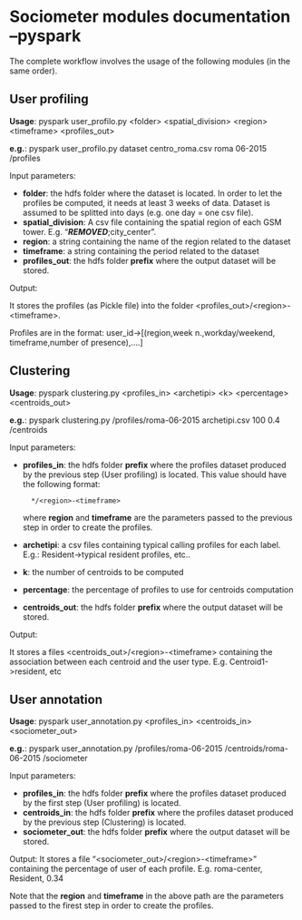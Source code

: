 # Sociometer modules documentation –pyspark

The complete workflow involves the usage of the following modules (in the same order).

## User profiling

**Usage**: pyspark user_profilo.py \<folder\> \<spatial_division\> \<region\> \<timeframe\> \<profiles_out\>

**e.g.**: pyspark user_profilo.py dataset centro_roma.csv roma 06-2015 /profiles

Input parameters:

- **folder**: the hdfs folder where the dataset is located. In order to let the profiles be computed, it needs at least 3 weeks of data. Dataset is assumed to be splitted into days (e.g. one day = one csv file).
- **spatial_division**: A csv file containing the spatial region of each GSM tower. E.g. “***REMOVED***;city_center”.
- **region**: a string containing the name of the region related to the dataset
- **timeframe**: a string containing the period related to the dataset
- **profiles_out**: the hdfs folder **prefix** where the output dataset will be stored.

Output:

It stores the profiles (as Pickle file) into the folder \<profiles_out\>/\<region\>-\<timeframe\>.

Profiles are in the format: user_id->[(region,week n.,workday/weekend, timeframe,number of presence),….]

## Clustering

**Usage**: pyspark clustering.py \<profiles_in\> \<archetipi\> \<k\> \<percentage\> \<centroids_out\>

**e.g.**: pyspark clustering.py /profiles/roma-06-2015 archetipi.csv 100 0.4 /centroids

Input parameters:

- **profiles_in**: the hdfs folder **prefix** where the profiles dataset produced by the previous step (User profiling) is located.
    This value should have the following format:

        */<region>-<timeframe>

    where **region** and **timeframe** are the parameters passed to the previous step in order to create the profiles.

- **archetipi**: a csv files containing typical calling profiles for each label. E.g.: Resident->typical resident profiles, etc..
- **k**: the number of centroids to be computed
- **percentage**: the percentage of profiles to use for centroids computation
- **centroids_out**: the hdfs folder **prefix** where the output dataset will be stored.

Output:

It stores a files \<centroids_out\>/\<region\>-\<timeframe\> containing the association between each centroid and the user type. E.g. Centroid1->resident, etc

## User annotation

**Usage**: pyspark user_annotation.py \<profiles_in\> \<centroids_in\> \<sociometer_out\>

**e.g.**: pyspark user_annotation.py /profiles/roma-06-2015 /centroids/roma-06-2015 /sociometer

Input parameters:

- **profiles_in**: the hdfs folder **prefix** where the profiles dataset produced by the first step (User profiling) is located.
- **centroids_in**: the hdfs folder **prefix** where the profiles dataset produced by the previous step (Clustering) is located.
- **sociometer_out**: the hdfs folder **prefix** where the output dataset will be stored.

Output:
It stores a file “\<sociometer_out\>/\<region\>-\<timeframe\>” containing the percentage of user of each profile.
E.g.  roma-center, Resident, 0.34

Note that the **region** and **timeframe** in the above path are the parameters passed to the firest step in order to create the profiles.
